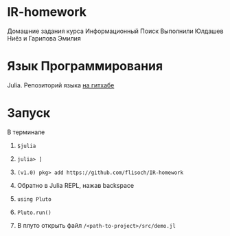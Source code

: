 # IR-homework
Домашние задания курса Информационный Поиск
Выполнили Юлдашев Ниёз и Гарипова Эмилия

# Язык Программирования
Julia. Репозиторий языка [на гитхабе](https://github.com/JuliaLang/julia)

# Запуск
В терминале

1. ```$julia```

2. ```julia> ]```

3. ```(v1.0) pkg> add https://github.com/flisoch/IR-homework```

4. Обратно в Julia REPL, нажав backspace

5. ```using Pluto```

6. ```Pluto.run()```

7. В плуто открыть файл ```/<path-to-project>/src/demo.jl```
